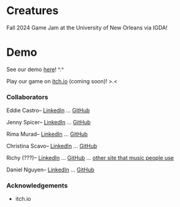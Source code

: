 # Creatures

Fall 2024 Game Jam at the University of New Orleans via IGDA!

# Demo

See our demo [here]()! ^.^

Play our game on [itch.io]() (coming soon)! >.<

### Collaborators

Eddie Castro– [LinkedIn]() ... [GitHub]()

Jenny Spicer– [LinkedIn](www.linkedin.com/in/jenspi) ... [GitHub](www.github.com/jenspi)

Rima Murad– [LinkedIn]() ... [GitHub]()

Christina Scavo– [LinkedIn]() ... [GitHub]()

Richy (???)– [LinkedIn]() ... [GitHub]() ... [other site that music people use]()

Daniel Nguyen– [LinkedIn]() ... [GitHub]()


### Acknowledgements

* itch.io
